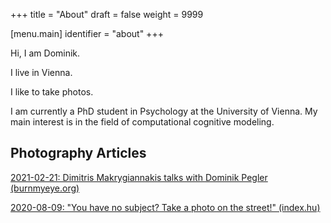 +++
title = "About"
draft = false
weight = 9999

[menu.main]
identifier = "about"
+++

Hi, I am Dominik.

I live in Vienna.

I like to take photos.

I am currently a PhD student in Psychology at the University of Vienna. My main interest is in the field of computational cognitive modeling.

## Photography Articles

[2021-02-21: Dimitris Makrygiannakis talks with Dominik Pegler (burnmyeye.org)](https://www.burnmyeye.org/exposure/2021/2/15/dimitris-makrygiannakis-talks-with-dominik-pegler)

[2020-08-09: "You have no subject? Take a photo on the street!" (index.hu)](https://index.hu/nagykep/2020/08/09/streetfoto_norma_goloncser_attila_farkas_norbert_varga_balazs_dominik_pegler/?token=cf8df2eb05ada61852d78e092e20b8ab)

